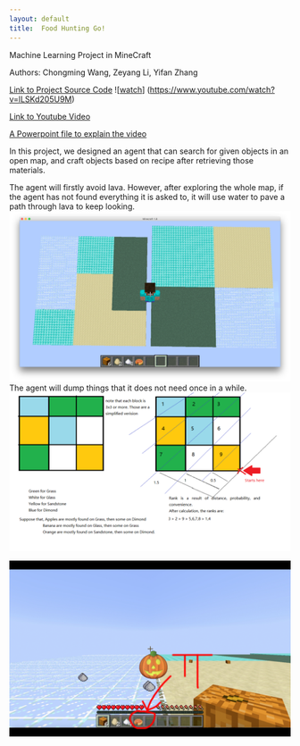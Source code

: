 ```yaml
---
layout: default
title:  Food Hunting Go!
---
```

Machine Learning Project in MineCraft

Authors: Chongming Wang, Zeyang Li, Yifan Zhang

<a href="https://github.com/chicomy/CS_175_malmo_project/blob/master/docs/project2.py">Link to Project Source Code</a>
![[watch](https://img.youtube.com/vi/lLSKd205U9M/0.jpg)]
(https://www.youtube.com/watch?v=lLSKd205U9M)


<a href="https://youtu.be/lLSKd205U9M">Link to Youtube Video</a>

<a href="https://github.com/chicomy/CS_175_malmo_project/blob/master/PPT.pptx">A Powerpoint file to explain the video</a>


In this project, we designed an agent that can search for given objects in an open map, and craft objects based on recipe after retrieving those materials.

The agent will firstly avoid lava. However, after exploring the whole map, if the agent has not found everything it is asked to, it will use water to pave a path through lava to keep looking.
<img src="Photos/Overview.png" alt="overview" style="width: 0.7;">
The agent will dump things that it does not need once in a while.
<img src="Photos/Ranking.png" alt="rank" style="width: 0.7;">

<img src="Photos/pumpkinpie.jpg" alt="" style="width: 0.7;">

